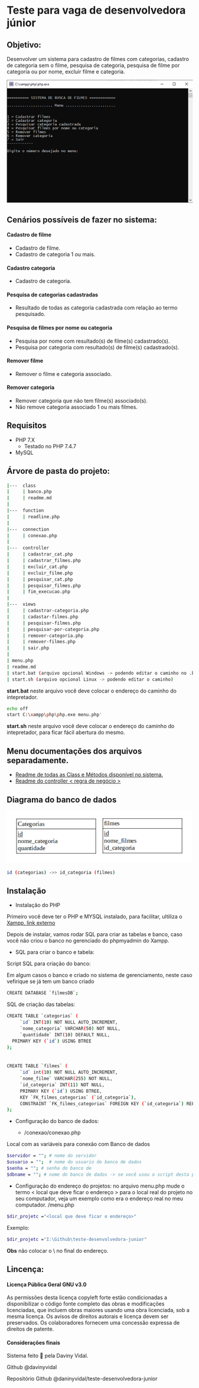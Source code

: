 # Teste para vaga de desenvolvedora júnior

## Objetivo:
Desenvolver um sistema para cadastro de filmes com categorias, cadastro de categoria sem  o filme, pesquisa de categoria, pesquisa de filme por categoria ou por nome, excluir filme e categoria.


![Diagrama do banco de dados](./printscreen.png)

## Cenários possíveis de fazer no sistema:

#### Cadastro de filme


* Cadastro de filme.
* Cadastro de categoria 1 ou mais.


#### Cadastro categoria


* Cadastro de categoria.

#### Pesquisa de categorias cadastradas


* Resultado de todas as categoria cadastrada com relação ao termo pesquisado.


#### Pesquisa de filmes por nome ou categoria


* Pesquisa por nome com resultado(s) de filme(s) cadastrado(s).
* Pesquisa por categoria com resultado(s) de filme(s) cadastrado(s).


#### Remover filme


* Remover o filme e categoria associado.


#### Remover categoria

* Remover categoria que não tem filme(s) associado(s).
* Não remove categoria associado 1 ou mais filmes.


## Requisitos

* PHP 7.X
  * Testado no PHP 7.4.7
* MySQL

## Árvore de pasta do projeto:

```bash
|---  class
|     | banco.php
|     | readme.md
|
|---  function
|     | readline.php
|
|---  connection
|     | conexao.php
|
|---  controller
|     | cadastrar_cat.php
|     | cadastrar_filmes.php
|     | excluir_cat.php
|     | excluir_filme.php
|     | pesquisar_cat.php
|     | pesquisar_filmes.php
|     | fim_execucao.php
|
|---  views
|     | cadastrar-categoria.php
|     | cadastar-filmes.php
|     | pesquisar-filmes.php
|     | pesquisar-por-categoria.php
|     | remover-categoria.php
|     | remover-filmes.php
|     | sair.php
| 
| menu.php
| readme.md
| start.bat (arquivo opcional Windows -> podendo editar o caminho no .bat)
| start.sh (arquivo opcional Linux -> podendo editar o caminho)

```
__start.bat__ neste arquivo você deve colocar o endereço do caminho do intepretador.

```bash
echo off
start C:\xampp\php\php.exe menu.php'
```
__start.sh__ neste arquivo você deve colocar o endereço do caminho do intepretador, para ficar fácil abertura do mesmo.



## Menu documentações dos arquivos separadamente.

- [Readme de todas as Class e Métodos disponível no sistema.](https://github.com/davinyvidal/teste-desenvolvedora-junior/blob/master/class/readme.md)
- [Readme do controller < regra de negócio > ](https://github.com/davinyvidal/teste-desenvolvedora-junior/blob/master/controller/readme.md)


## Diagrama do banco de dados

![Diagrama do banco de dados](./db.png)

```bash
id (categorias) ->> id_categoria (filmes)
```

## Instalação 

- Instalação do PHP

Primeiro você deve ter o PHP e MYSQL instalado, para facilitar, ultiliza o [Xampp, link externo](https://www.apachefriends.org/download.html)

Depois de instalar, vamos rodar SQL para criar as tabelas e banco, caso você não criou o banco no gerenciado do phpmyadmin do Xampp.

- SQL para criar o banco e tabela:

Script SQL para criação do banco:

Em algum casos o banco e criado no sistema de gerenciamento, neste caso vefirique se já tem um banco criado

```bash
CREATE DATABASE `filmesDB`;

```

SQL de criação das tabelas:

```bash
CREATE TABLE `categorias` (
 	 `id` INT(10) NOT NULL AUTO_INCREMENT,
 	 `nome_categoria` VARCHAR(50) NOT NULL,
 	 `quantidade` INT(10) DEFAULT NULL,
  PRIMARY KEY (`id`) USING BTREE
);


CREATE TABLE `filmes` (
 	 `id` int(10) NOT NULL AUTO_INCREMENT,
 	 `nome_filme` VARCHAR(255) NOT NULL,
 	 `id_categoria` INT(11) NOT NULL,
 	 PRIMARY KEY (`id`) USING BTREE,
	 KEY `FK_filmes_categorias` (`id_categoria`),
 	 CONSTRAINT `FK_filmes_categorias` FOREIGN KEY (`id_categoria`) REFERENCES `categorias` (`id`) ON UPDATE CASCADE
);
```

- Configuração do banco de dados:

  - /conexao/conexao.php

Local com as variáveis para conexão com Banco de dados
```bash
$servidor = ""; # nome do servidor
$usuario = "";  # nome do usuario do banco de dados
$senha = ""; # senha do banco de 
$dbname = ""; # nome do banco de dados -> se você usou o script desta página o banco é filmesDB.

```
- Configuração do endereço do projetos:
 no arquivo menu.php mude o termo < local que deve ficar o endereço > para o local real do projeto no seu computador, veja um exemplo como era o endereço real no meu computador.
/menu.php

```bash
$dir_projetc ="<local que deve ficar o endereço>"
```

Exemplo:
```bash
$dir_projetc ="I:\Github\teste-desenvolvedora-junior"
```
__Obs__ não colocar o \ no final do endereço.

## Lincença:

#### Licença Pública Geral GNU v3.0
As permissões desta licença copyleft forte estão condicionadas a disponibilizar o código fonte completo das obras e modificações licenciadas, que incluem obras maiores usando uma obra licenciada, sob a mesma licença. Os avisos de direitos autorais e licença devem ser preservados. Os colaboradores fornecem uma concessão expressa de direitos de patente.

#### Considerações finais
Sistema feito 💜 pela Daviny Vidal.

Github @davinyvidal

Repositório Github @daninyvidal/teste-desenvolvedora-junior